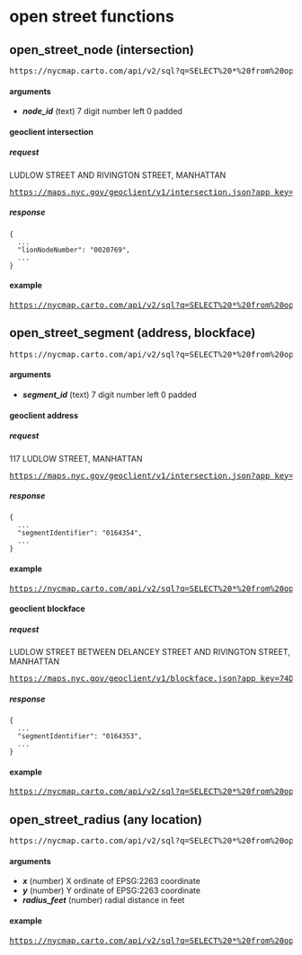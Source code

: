 # open street functions

## open_street_node (intersection)

<pre>
https://nycmap.carto.com/api/v2/sql?q=SELECT%20*%20from%20open_street_node('<b><i>node_id</i></b>')
</pre>

#### arguments
  * **_node_id_** (text) 7 digit number left 0 padded 

#### geoclient intersection

##### request
LUDLOW STREET AND RIVINGTON STREET, MANHATTAN
<pre>
<a href="https://maps.nyc.gov/geoclient/v1/intersection.json?app_key=5AFBAC9D639EA01D6&app_id=covid-testing&crossStreetOne=LUDLOW%20STREET&crossStreetTwo=RIVINGTON%20STREET&borough=MANHATTAN">https://maps.nyc.gov/geoclient/v1/intersection.json?app_key=5AFBAC9D639EA01D6&app_id=covid-testing&crossStreetOne=<b><i>LUDLOW</i></b>%20<b><i>STREET</i></b>&crossStreetTwo=<b><i>RIVINGTON</i></b>%20<b><i>STREET</i></b>&borough=<b><i>MANHATTAN</i></b></a>
</pre>

##### response
```
{
  ...
  "lionNodeNumber": "0020769",
  ...
}
```

#### example
<pre><a href="https://nycmap.carto.com/api/v2/sql?q=SELECT%20*%20from%20open_street_node('0020769')">https://nycmap.carto.com/api/v2/sql?q=SELECT%20*%20from%20open_street_node('<b><i>0020769</i></b>')</a></pre>

## open_street_segment (address, blockface)

<pre>
https://nycmap.carto.com/api/v2/sql?q=SELECT%20*%20from%20open_street_segment('<b><i>segment_id</i></b>')
</pre>

#### arguments
  * **_segment_id_** (text) 7 digit number left 0 padded 

#### geoclient address

##### request
117 LUDLOW STREET, MANHATTAN
<pre>
<a href="https://maps.nyc.gov/geoclient/v1/address.json?app_key=5AFBAC9D639EA01D6&app_id=covid-testing&houseNumber=117&street=LUDLOW%20STREET&borough=MANHATTAN">https://maps.nyc.gov/geoclient/v1/intersection.json?app_key=5AFBAC9D639EA01D6&app_id=covid-testing&houseNumber=<b><i>117</i></b>&street=<b><i>LUDLOW</i></b>%20<b><i>STREET</i></b>&borough=<b><i>MANHATTAN</i></b></a>
</pre>

##### response
```
{
  ...
  "segmentIdentifier": "0164354",
  ...
}
```

#### example
<pre><a href="https://nycmap.carto.com/api/v2/sql?q=SELECT%20*%20from%20open_street_segment('0164354')
">https://nycmap.carto.com/api/v2/sql?q=SELECT%20*%20from%20open_street_segment('<b><i>0164354</i></b>')</a></pre>

#### geoclient blockface

##### request
LUDLOW STREET BETWEEN DELANCEY STREET AND RIVINGTON STREET, MANHATTAN
<pre>
<a href="https://maps.nyc.gov/geoclient/v1/blockface.json?app_key=74DF5DB1D7320A9A2&app_id=nyc-lib-example&onStreet=LUDLOW%20STREET&crossStreetOne=DELANCY%20STREET&crossStreetTwo=RIVINGTON%20STREET&borough=MANHATTAN">https://maps.nyc.gov/geoclient/v1/blockface.json?app_key=74DF5DB1D7320A9A2&app_id=nyc-lib-example&onStreet=<b><i>LUDLOW%20STREET</i></b>&crossStreetOne=<b><i>DELANCY%20STREET</i></b>&crossStreetTwo=<b><i>RIVINGTON%20STREET</i></b>&borough=<b><i>MANHATTAN</i></b></a>
</pre>

##### response
```
{
  ...
  "segmentIdentifier": "0164353",
  ...
}
```

#### example
<pre><a href="https://nycmap.carto.com/api/v2/sql?q=SELECT%20*%20from%20open_street_segment('0164353')">https://nycmap.carto.com/api/v2/sql?q=SELECT%20*%20from%20open_street_segment('<b><i>0164353</i></b>')</a></pre>

## open_street_radius (any location)

<pre>
https://nycmap.carto.com/api/v2/sql?q=SELECT%20*%20from%20open_street_radius(<b><i>x</i></b>,<b><i>y</i></b>,<b><i>radius_feet</i></b>)
</pre>

#### arguments
  * **_x_** (number) X ordinate of EPSG:2263 coordinate
  * **_y_** (number) Y ordinate of EPSG:2263 coordinate
  * **_radius_feet_**  (number) radial distance in feet 

#### example
<pre><a href="https://nycmap.carto.com/api/v2/sql?q=SELECT%20*%20from%20open_street_radius(987296,201152,100)">https://nycmap.carto.com/api/v2/sql?q=SELECT%20*%20from%20open_street_radius(<b><i>987296</i></b>,<b><i>201152</i></b>,<b><i>100</i></b>)</a></pre>
